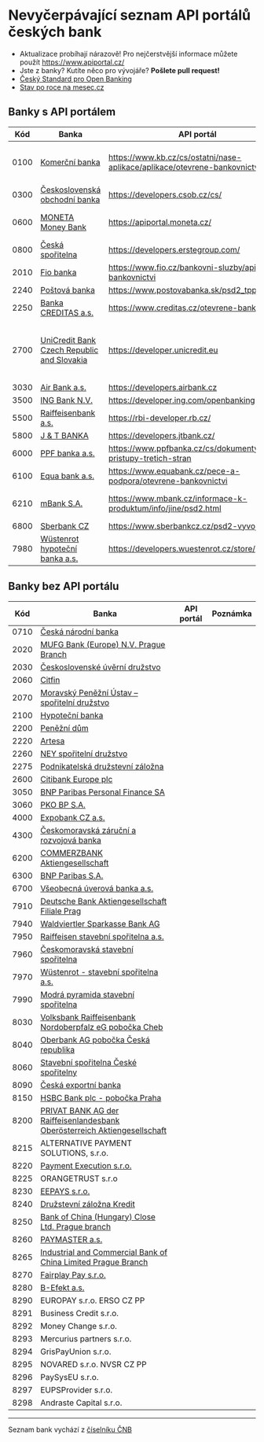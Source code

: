 # Nevyčerpávající seznam API portálů českých bank

- Aktualizace probíhají nárazově! Pro nejčerstvější informace můžete použít https://www.apiportal.cz/
- Jste z banky? Kutíte něco pro vývojáře? **Pošlete pull request!**
- [Český Standard pro Open Banking ](https://www.czech-ba.cz/cs/aktivity/standardy/cesky-standard-pro-open-banking)
- [Stav po roce na mesec.cz](https://www.mesec.cz/clanky/psd2-rok-pote-multibanking-umi-5-bank-api-nezpristupnila-polovina/)

<!--Zatím není zveřejněná dokumentace-->

## Banky s API portálem

| Kód | Banka | API portál | Poznámka |
| --- | --- | --- | --- |
| 0100 | [Komerční banka](https://www.kb.cz) | https://www.kb.cz/cs/ostatni/nase-aplikace/aplikace/otevrene-bankovnictvi-api | Dokumentace je schovaná v záložce dokumenty |
| 0300 | [Československá obchodní banka](https://www.csob.cz) | https://developers.csob.cz/cs/ | |
| 0600 | [MONETA Money Bank](https://www.moneta.czv) | https://apiportal.moneta.cz/ | Zatím není zveřejněná dokumentace |
| 0800 | [Česká spořitelna](https://www.csas.cz) | https://developers.erstegroup.com/ | |
| 2010 | [Fio banka](https://www.fio.cz) | https://www.fio.cz/bankovni-sluzby/api-bankovnictvi | |
| 2240 | [Poštová banka](https://www.postovabanka.sk/cz/) | https://www.postovabanka.sk/psd2_tpp/ | |
| 2250 | [Banka CREDITAS a.s.](https://www.creditas.cz) | https://www.creditas.cz/otevrene-bankovnictvi | |
| 2700 | [UniCredit Bank Czech Republic and Slovakia](https://www.unicredit.cz) | https://developer.unicredit.eu | Zřejmě globální portál, který ale explicitně uvádí CZ pobočku |
| 3030 | [Air Bank a.s.](https://www.airbank.cz) | https://developers.airbank.cz | |
| 3500 | [ING Bank N.V.](http://www.ingbank.cz) | https://developer.ing.com/openbanking | |
| 5500 | [Raiffeisenbank a.s.](https://www.rb.cz) | https://rbi-developer.rb.cz/ | |
| 5800 | [J & T BANKA](https://www.jtbank.cz) | https://developers.jtbank.cz/ | |
| 6000 | [PPF banka a.s.](https://www.ppfbanka.cz/) | https://www.ppfbanka.cz/cs/dokumenty/1868-pristupy-tretich-stran | |
| 6100 | [Equa bank a.s.](https://www.equabank.cz) | https://www.equabank.cz/pece-a-podpora/otevrene-bankovnictvi | |
| 6210 | [mBank S.A.](https://www.mbank.cz) | https://www.mbank.cz/informace-k-produktum/info/jine/psd2.html | Chystá celoskupinový portál |
| 6800 | [Sberbank CZ](https://www.sberbankcz.cz/) | https://www.sberbankcz.cz/psd2-vyvojari | |
| 7980 | [Wüstenrot hypoteční banka a.s.](https://www.wuestenrot.cz/) | https://developers.wuestenrot.cz/store/ | |


## Banky bez API portálu

| Kód | Banka | API portál | Poznámka |
| --- | --- | --- | --- |
| 0710 | [Česká národní banka](https://www.cnb.cz) | | |
| 2020 | [MUFG Bank (Europe) N.V. Prague Branch](http://www.bk.mufg.jp/global/globalnetwork/emea/prague.html) | | |
| 2030 | [Československé úvěrní družstvo](https://www.csud.eu/) | | |
| 2060 | [Citfin](https://www.citfin.cz/) | | |
| 2070 | [Moravský Peněžní Ústav – spořitelní družstvo](https://www.mpu.cz/) | | |
| 2100 | [Hypoteční banka](https://www.hypotecnibanka.cz/) | | |
| 2200 | [Peněžní dům](http://www.peneznidum.cz/) | | |
| 2220 | [Artesa](https://www.artesa.cz) | | |
| 2260 | [NEY spořitelní družstvo](https://www.ney.cz/) | | |
| 2275 | [Podnikatelská družstevní záložna](http://www.penezniustav.cz/) | | |
| 2600 | [Citibank Europe plc](http://www.citibank.cz) | | |
| 3050 | [BNP Paribas Personal Finance SA](http://www.bnpparibas.cz/) | | |
| 3060 | [PKO BP S.A.](https://www.pkobp.pl/pkobppl-en/international-banking/czech-branch/) | | |
| 4000 | [Expobank CZ a.s.](https://www.expobank.cz/) | | |
| 4300 | [Českomoravská záruční a rozvojová banka](https://www.cmzrb.cz/) | | |
| 6200 | [COMMERZBANK Aktiengesellschaft](https://www.commerzbank.cz/) | | |
| 6300 | [BNP Paribas S.A.](http://www.bnpparibas.cz/) | | |
| 6700 | [Všeobecná úverová banka a.s.](http://www.vub.cz) | | |
| 7910 | [Deutsche Bank Aktiengesellschaft Filiale Prag](https://www.db.com/czechrepublic/) | | |
| 7940 | [Waldviertler Sparkasse Bank AG](https://www.wspk.cz/) | | |
| 7950 | [Raiffeisen stavební spořitelna a.s.](https://www.rsts.cz/) | | |
| 7960 | [Českomoravská stavební spořitelna](https://www.cmss.cz/) | | |
| 7970 | [Wüstenrot - stavební spořitelna a.s.](https://www.wuestenrot.cz/) | | |
| 7990 | [Modrá pyramida stavební spořitelna](https://www.modrapyramida.cz/) | | |
| 8030 | [Volksbank Raiffeisenbank Nordoberpfalz eG pobočka Cheb](http://www.vr-nopf.cz/) | | |
| 8040 | [Oberbank AG pobočka Česká republika](https://www.oberbank.cz/) | | |
| 8060 | [Stavební spořitelna České spořitelny](https://www.burinka.cz/) | | |
| 8090 | [Česká exportní banka](https://www.ceb.cz) | | |
| 8150 | [HSBC Bank plc - pobočka Praha](http://www.hsbc.cz/) | | |
| 8200 | [PRIVAT BANK AG der Raiffeisenlandesbank Oberösterreich Aktiengesellschaft](https://www.privatbank.at/eBusiness/01_template1/1199065680270660255-1199067790978653034_1206035587291261039_1207865949009465887-1207865321147647686-NA-4-NA-NA-NA.html) | | |
| 8215 | ALTERNATIVE PAYMENT SOLUTIONS, s.r.o. | | |
| 8220 | [Payment Execution s.r.o.](http://payment-execution.com/) | | |
| 8225 | ORANGETRUST s.r.o | | |
| 8230 | [EEPAYS s.r.o.](http://eepaysystem.com/) | | |
| 8240 | [Družstevní záložna Kredit](http://www.dzk.cz/) | | |
| 8250 | [Bank of China (Hungary) Close Ltd. Prague branch](http://www.bankofchina.com/hu/sub_en/aboutus/ab3/201701/t20170115_8450165.html) | | |
| 8260 | [PAYMASTER a.s.](https://saifu.ai/) | | |
| 8265 | [Industrial and Commercial Bank of China Limited Prague Branch](http://www.icbc.com.cn/ICBC/%E6%B5%B7%E5%A4%96%E5%88%86%E8%A1%8C/%E5%B8%83%E6%8B%89%E6%A0%BC%E7%BD%91%E7%AB%99/CZ/%E5%AE%A2%E6%88%B7%E6%9C%8D%E5%8A%A1/%E6%9C%8D%E5%8A%A1%E5%85%AC%E5%91%8A/) | | |
| 8270 | [Fairplay Pay s.r.o.](https://fpay.online/) | | |
| 8280 | [B-Efekt a.s.](http://www.b-efekt.cz/) | | |
| 8290 | EUROPAY s.r.o. ERSO CZ PP | | |
| 8291 | Business Credit s.r.o. | | |
| 8292 | Money Change s.r.o. | | |
| 8293 | Mercurius partners s.r.o. | | |
| 8294 | GrisPayUnion s.r.o. | | |
| 8295 | NOVARED s.r.o. NVSR CZ PP | | |
| 8296 | PaySysEU s.r.o. | | |
| 8297 | EUPSProvider s.r.o. | | |
| 8298 | Andraste Capital s.r.o. | | |

---
Seznam bank vychází z [číselníku ČNB](https://www.cnb.cz/cs/platebni_styk/ucty_kody_bank)
